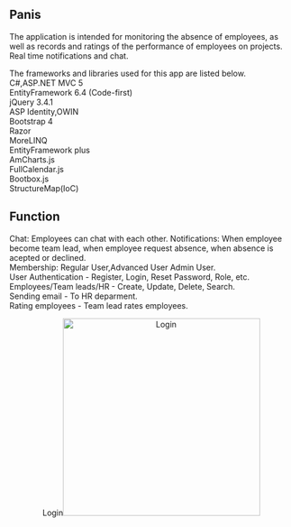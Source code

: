 ## Panis
The application is intended for monitoring the absence of employees, as well as records and ratings of the performance of employees on projects. Real time notifications and chat.</br>


The frameworks and libraries used for this app are listed below.
<br />
C#,ASP.NET MVC 5</br>
EntityFramework 6.4 (Code-first)</br>
jQuery 3.4.1</br>
ASP Identity,OWIN</br>
Bootstrap 4</br>
Razor</br>
MoreLINQ</br>
EntityFramework plus </br>
AmCharts.js</br>
FullCalendar.js</br>
Bootbox.js</br>
StructureMap(IoC)</br>


## Function

Chat: Employees can chat with each other.
Notifications: When employee become team lead, when employee request absence, when absence is acepted or declined.<br/>
Membership: Regular User,Advanced User Admin User.<br />
User Authentication - Register, Login,  Reset Password, Role, etc.<br />
Employees/Team leads/HR - Create, Update, Delete, Search.<br />
Sending email - To HR deparment.<br />
Rating employees - Team lead rates employees.<br />


<p align="center">Login<img src="https://drive.google.com/file/d/1X3kJYBb8DP2sxsgcZoGOZ2MCeo5ujrPq/view?usp=sharing" width="350" title="Login"> 

